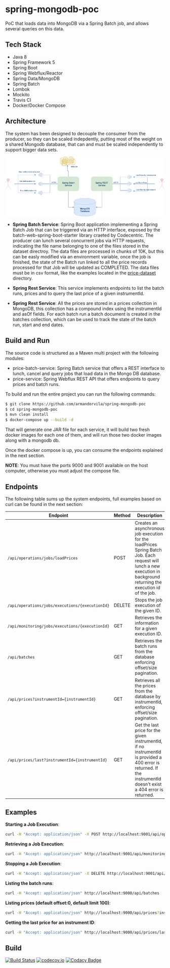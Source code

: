 # spring-mongodb-poc

PoC that loads data into MongoDB via a Spring Batch job, and allows several queries on this data.

## Tech Stack

- Java 8
- Spring Framework 5
- Spring Boot
- Spring Webflux/Reactor
- Spring Data/MongoDB
- Spring Batch
- Lombok
- Mockito
- Travis CI
- Docker/Docker Compose

## Architecture

The system has been designed to decouple the consumer from the producer, so they can be scaled indepdently, putting most of the weight on a shared Mongodb database, that can and must be scaled independently to support bigger data sets.

![Architecture](./assets/SpringBatch_MongoDB_PoC.png)

- **Spring Batch Service**: Spring Boot application implementing a Spring Batch Job that can be triggered
  via an HTTP interface, exposed by the batch-web-spring-boot-starter library craeted by Codecentric.
  The producer can lunch several concurrent jobs via HTTP requests, indicating the file name belonging to one of the files stored in the dataset directroy. The data files are processed in chunks of 10K, but this can be easly modified via an environment variable, once the job is finished, the state of the Batch run linked to all the price records processed for that Job will be updated as COMPLETED. The data files must be in csv format, like the examples located in the [price-dataset](price-dataset) directory.

- **Spring Rest Service**: This service implements endpoints to list the batch runs, prices and to query the last price of a given instrumentId.

- **Spring Rest Service**: All the prices are stored in a prices collection in MongoDB, this collection has a compound index using the instrumentId and asOf fields. For each batch run a batch document is created in the batches collection, which can be used to track the state of the batch run, start and end dates.

## Build and Run

The source code is structured as a Maven multi project with the following modules:

- price-batch-service: Spring Batch service that offers a REST interface to lunch, cancel and query jobs that load data in the Mongo DB database.
- price-service: Spring Webflux REST API that offers endpoints to query prices and batch runs.

To build and run the entire project you can run the following commands:

```bash
$ git clone https://github.com/armandorvila/spring-mongodb-poc
$ cd spring-mongodb-poc
$ mvn clean install
$ docker-compose up --build -d
```

That will generate one JAR file for each service, it will build two fresh docker images for each one of them, and will run those two docker images along with a mongodb db.

Once the docker compose is up, you can consume the endpoints explained in the next section.

**NOTE**: You must have the ports 9000 and 9001 available on the host computer, otherwise you must adjust the compose file.

## Endpoints

The following table sums up the system endpoints, full examples based on curl can be found in the next section:

| Endpoint                                        | Method | Description                                                                                                                                                             |
| ----------------------------------------------- | ------ | ----------------------------------------------------------------------------------------------------------------------------------------------------------------------- |
| `/api/operations/jobs/loadPrices`               | POST   | Creates an asynchronous job execution for the loadPrices Spring Batch Job. Each request will lunch a new execution in background returning the execution id of the job. |
| `/api/operations/jobs/executions/{executionId}` | DELETE | Stops the job execution of the given ID.                                                                                                                                |
| `/api/monitoring/jobs/executions/{executionId}` | GET    | Retrieves the information for a given execution ID.                                                                                                                     |
| `/api/batches`                                  | GET    | Retrieves the batch runs from the database enforcing offset/size pagination.                                                                                            |
| `/api/prices?instrumentId={instrumentId}`       | GET    | Retrieves all the prices from the database by instrumentId, enforcing offset/size pagination.                                                                           |
| `/api/prices/last?instrumentId={instrumentId}`  | GET    | Get the last price for the given instrumentId, if no instrumentId is provided a 400 error is returned. If the instrumentId doesn't exist a 404 error is returned.       |

## Examples

**Starting a Job Execution**:

```bash
curl -H "Accept: application/json" -X POST http://localhost:9001/api/operations/jobs/loadPrices -d "jobParameters=dataFile=sample-data-2.csv"
```

**Retrieving a Job Execution**:

```bash
curl -H "Accept: application/json" http://localhost:9001/api/monitoring/jobs/executions/{executionId}
```

**Stopping a Job Execution**:

```bash
curl -H "Accept: application/json" -X DELETE http://localhost:9001/api/operations/jobs/executions/{executionId}
```

**Listing the batch runs**:

```bash
curl -H "Accept: application/json" http://localhost:9000/api/batches
```

**Listing prices (default offset:0, default limit 100)**:

```bash
curl -H "Accept: application/json" http://localhost:9000/api/prices?instrumentId=7f35ef04-4a7b-4934-9523-25a78def8cf1
```

**Getting the last price for an instrument ID**:

```bash
curl -H "Accept: application/json" http://localhost:9000/api/prices/last?instrumentId=7f35ef04-4a7b-4934-9523-25a78def8cf1
```

## Build

[![Build Status](https://secure.travis-ci.org/armandorvila/spring-mongodb-poc.png)](http://travis-ci.org/armandorvila/spring-mongodb-poc) [![codecov.io](https://codecov.io/github/armandorvila/spring-mongodb-poc/coverage.svg)](https://codecov.io/github/armandorvila/spring-mongodb-poc) [![Codacy Badge](https://api.codacy.com/project/badge/Grade/a4d5023ae1fa4e09b5afd9d8ca2a4cde)](https://www.codacy.com/app/armandorvila/spring-mongodb-poc?utm_source=github.com&utm_medium=referral&utm_content=armandorvila/spring-mongodb-poc&utm_campaign=Badge_Grade)
